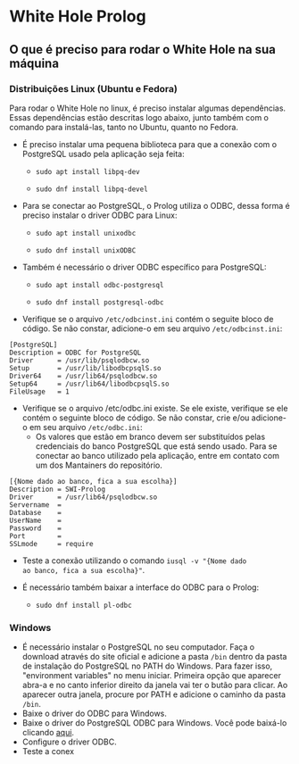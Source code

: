 # White Hole Prolog

## O que é preciso para rodar o White Hole na sua máquina

### Distribuições Linux (Ubuntu e Fedora)

Para rodar o White Hole no linux, é preciso instalar algumas dependências. Essas dependências estão descritas logo abaixo, junto também com o comando para instalá-las, tanto no Ubuntu, quanto no Fedora.

- É preciso instalar uma pequena biblioteca para que a conexão com o PostgreSQL usado pela aplicação seja feita:

  * <code>sudo apt install libpq-dev</code>

  * <code>sudo dnf install libpq-devel</code>

- Para se conectar ao PostgreSQL, o Prolog utiliza o ODBC, dessa forma é preciso instalar o driver ODBC para Linux:

  - <code>sudo apt install unixodbc</code>
  
  - <code>sudo dnf install unixODBC</code>
  
- Também é necessário o driver ODBC específico para PostgreSQL:

  - <code>sudo apt install odbc-postgresql</code>
  
  - <code>sudo dnf install postgresql-odbc</code>
  
- Verifique se o arquivo <code>/etc/odbcinst.ini</code> contém o seguite bloco de código. Se não constar, adicione-o em seu arquivo <code>/etc/odbcinst.ini</code>:

```  
[PostgreSQL]
Description	= ODBC for PostgreSQL
Driver		= /usr/lib/psqlodbcw.so
Setup		= /usr/lib/libodbcpsqlS.so
Driver64	= /usr/lib64/psqlodbcw.so
Setup64		= /usr/lib64/libodbcpsqlS.so
FileUsage	= 1
```
- Verifique se o arquivo /etc/odbc.ini existe. Se ele existe, verifique se ele contém o seguinte bloco de código. Se não constar, crie e/ou adicione-o em seu arquivo <code>/etc/odbc.ini</code>:
  - Os valores que estão em branco devem ser substituídos pelas credenciais do banco PostgreSQL que está sendo usado. Para se conectar ao banco utilizado pela aplicação, entre em contato com um dos Mantainers do repositório.
```
[{Nome dado ao banco, fica a sua escolha}]
Description = SWI-Prolog
Driver      = /usr/lib64/psqlodbcw.so
Servername  = 
Database    = 
UserName    = 
Password    = 
Port        = 
SSLmode     = require
```
- Teste a conexão utilizando o comando <code>iusql -v "{Nome dado ao banco, fica a sua escolha}"</code>.

- É necessário também baixar a interface do ODBC para o Prolog:

  - <code>sudo dnf install pl-odbc</code>

### Windows

- É necessário instalar o PostgreSQL no seu computador. Faça o download através do site oficial e adicione a pasta <code>/bin</code> dentro da pasta de instalação do PostgreSQL no PATH do Windows. Para fazer isso, "environment variables" no menu iniciar. Primeira opção que aparecer abra-a e no canto inferior direito da janela vai ter o butão para clicar. Ao aparecer outra janela, procure por PATH e adicione o caminho da pasta <code>/bin</code>.
- Baixe o driver do ODBC para Windows.
- Baixe o driver do PostgreSQL ODBC para Windows. Você pode baixá-lo clicando <a href="https://www.postgresql.org/ftp/odbc/versions/msi/" target=_blank>aqui</a>.
- Configure o driver ODBC.
- Teste a conex
